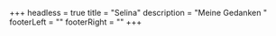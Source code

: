 +++
headless = true
title = "Selina"
description = "Meine Gedanken "
footerLeft = ""
footerRight = ""
+++
